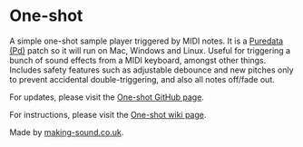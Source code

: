 # One-shot

A simple one-shot sample player triggered by MIDI notes. It is a [Puredata (Pd)](http://www.puredata.info) patch so it will run on Mac, Windows and Linux. Useful for triggering a bunch of sound effects from a MIDI keyboard, amongst other things. Includes safety features such as adjustable debounce and new pitches only to prevent accidental double-triggering, and also all notes off/fade out.

For updates, please visit the [One-shot GitHub page](https://github.com/making-sound/One-shot).

For instructions, please visit the [One-shot wiki page](https://github.com/making-sound/One-shot/wiki).

Made by [making-sound.co.uk](http://www.making-sound.co.uk).

